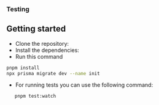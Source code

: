 ### Testing

## Getting started

- Clone the repository:
- Install the dependencies:
- Run this command

```bash
pnpm install
npx prisma migrate dev --name init
```

- For running tests you can use the following command:

```bash
   pnpm test:watch
```

